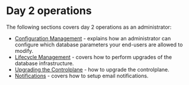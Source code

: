 # Day 2 operations
The following sections covers day 2 operations as an administrator:

* [Configuration Management](Config-Management.md) - explains how an administrator can configure which database parameters your end-users are allowed to modify.
* [Lifecycle Management](Lifecycle-Management.md) - covers how to perform upgrades of the database infrastructure. 
* [Upgrading the Controlplane](Upgrading-the-Control-Plane.md) - how to upgrade the controlplane.
* [Notifications](Notifications.md) - covers how to setup email notifications.
